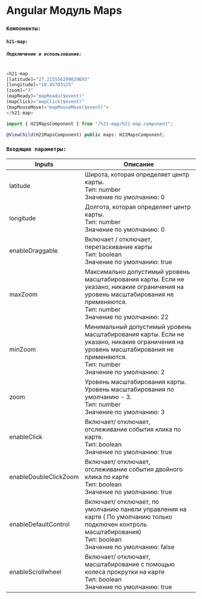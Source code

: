 # Angular Модуль Maps


### `Компоненты:`

#### `h21-map:`

##### `Подключение и использование:`
```javascript

<h21-map 
[latitude]="27.215556209029693" 
[longitude]="18.45703125" 
[zoom]="3" 
(mapReady)="mapReadu($event)" 
(mapClick)="mapClick($event)"
(mapMouseMove)="mapMouseMove($event)">
</h21-map>

```

```javascript
import { H21MapsComponent } from "/h21-map/h21-map.component";

@ViewChild(H21MapsComponent) public maps: H21MapsComponent;

```

### `Входящие параметры:`

| Inputs               | Описание                                                                                                                                                                                                                                                             |
|----------------------|----------------------------------------------------------------------------------------------------------------------------------------------------------------------------------------------------------------------------------------------------------------------|
| latitude            | Широта, которая определяет центр карты. <br> Тип: number   <br> Значение по умолчанию: 0                                                                                                                             |
| longitude       | Долгота, которая определяет центр карты. <br> Тип: number   <br> Значение по умолчанию: 0    
| enableDraggable           | Включает / отключает, перетаскивание карты <br> Тип: boolean   <br> Значение по умолчанию: true   |
| maxZoom           | Максимально допустимый уровень масштабирования карты. Если не указано, никакие ограничения на уровень масштабирования не применяются. <br> Тип: number  <br> Значение по умолчанию: 22  |
| minZoom           | Минимальный допустимый уровень масштабирования карты. Если не указано, никакие ограничения на уровень масштабирования не применяются. <br> Тип: number   <br> Значение по умолчанию: 2   |
| zoom       |Уровень масштабирования карты. Уровень масштабирования по умолчанию - 3. <br> Тип: number   <br> Значение по умолчанию: 3 
| enableClick       |Включает/ отключает, отслеживание события клика по карте. <br> Тип: boolean   <br> Значение по умолчанию: true
| enableDoubleClickZoom       |Включает/ отключает, отслеживание события двойного клика по карте <br> Тип: boolean   <br> Значение по умолчанию: true
| enableDefaultControl       |Включает/ отключает, по умолчанию панели управления на карте ( По умолчанию только подключен контроль масштабирования) <br> Тип: boolean   <br> Значение по умолчанию: false
| enableScrollwheel       |Включает/ отключает, масштабирование с помощью колеса прокрутки на карте <br> Тип: boolean   <br> Значение по умолчанию: true

